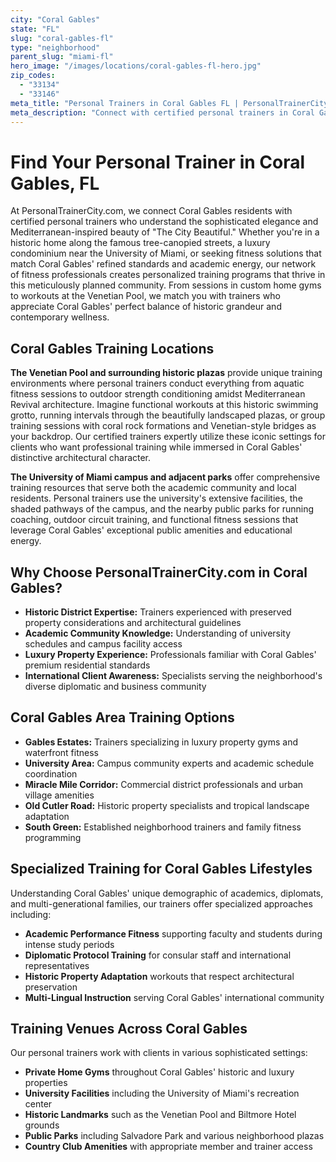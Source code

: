 ```yaml
---
city: "Coral Gables"
state: "FL"
slug: "coral-gables-fl"
type: "neighborhood"
parent_slug: "miami-fl"
hero_image: "/images/locations/coral-gables-fl-hero.jpg"
zip_codes:
  - "33134"
  - "33146"
meta_title: "Personal Trainers in Coral Gables FL | PersonalTrainerCity.com"
meta_description: "Connect with certified personal trainers in Coral Gables. Historic luxury, university area fitness, and premium wellness services."
---
```


# Find Your Personal Trainer in Coral Gables, FL

At PersonalTrainerCity.com, we connect Coral Gables residents with certified personal trainers who understand the sophisticated elegance and Mediterranean-inspired beauty of "The City Beautiful." Whether you're in a historic home along the famous tree-canopied streets, a luxury condominium near the University of Miami, or seeking fitness solutions that match Coral Gables' refined standards and academic energy, our network of fitness professionals creates personalized training programs that thrive in this meticulously planned community. From sessions in custom home gyms to workouts at the Venetian Pool, we match you with trainers who appreciate Coral Gables' perfect balance of historic grandeur and contemporary wellness.

## Coral Gables Training Locations

**The Venetian Pool and surrounding historic plazas** provide unique training environments where personal trainers conduct everything from aquatic fitness sessions to outdoor strength conditioning amidst Mediterranean Revival architecture. Imagine functional workouts at this historic swimming grotto, running intervals through the beautifully landscaped plazas, or group training sessions with coral rock formations and Venetian-style bridges as your backdrop. Our certified trainers expertly utilize these iconic settings for clients who want professional training while immersed in Coral Gables' distinctive architectural character.

**The University of Miami campus and adjacent parks** offer comprehensive training resources that serve both the academic community and local residents. Personal trainers use the university's extensive facilities, the shaded pathways of the campus, and the nearby public parks for running coaching, outdoor circuit training, and functional fitness sessions that leverage Coral Gables' exceptional public amenities and educational energy.

## Why Choose PersonalTrainerCity.com in Coral Gables?

*   **Historic District Expertise:** Trainers experienced with preserved property considerations and architectural guidelines
*   **Academic Community Knowledge:** Understanding of university schedules and campus facility access
*   **Luxury Property Experience:** Professionals familiar with Coral Gables' premium residential standards
*   **International Client Awareness:** Specialists serving the neighborhood's diverse diplomatic and business community

## Coral Gables Area Training Options

- **Gables Estates:** Trainers specializing in luxury property gyms and waterfront fitness
- **University Area:** Campus community experts and academic schedule coordination
- **Miracle Mile Corridor:** Commercial district professionals and urban village amenities
- **Old Cutler Road:** Historic property specialists and tropical landscape adaptation
- **South Green:** Established neighborhood trainers and family fitness programming

## Specialized Training for Coral Gables Lifestyles

Understanding Coral Gables' unique demographic of academics, diplomats, and multi-generational families, our trainers offer specialized approaches including:

*   **Academic Performance Fitness** supporting faculty and students during intense study periods
*   **Diplomatic Protocol Training** for consular staff and international representatives
*   **Historic Property Adaptation** workouts that respect architectural preservation
*   **Multi-Lingual Instruction** serving Coral Gables' international community

## Training Venues Across Coral Gables

Our personal trainers work with clients in various sophisticated settings:
- **Private Home Gyms** throughout Coral Gables' historic and luxury properties
- **University Facilities** including the University of Miami's recreation center
- **Historic Landmarks** such as the Venetian Pool and Biltmore Hotel grounds
- **Public Parks** including Salvadore Park and various neighborhood plazas
- **Country Club Amenities** with appropriate member and trainer access
